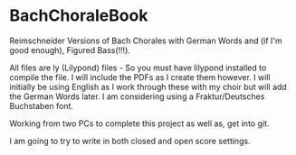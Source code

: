 # BachChoraleBook
Reimschneider Versions of Bach Chorales with German Words and (if I'm good enough), Figured Bass(!!!). 

All files are ly (Lilypond) files - So you must have lilypond installed to compile the file.  I will include the PDFs as I create them however.  I will initially be using English as I work through these with my choir but will add the German Words later.  I am considering using a Fraktur/Deutsches Buchstaben font.

Working from two PCs to complete this project as well as, get into git.   

I am going to try to write in both closed and open score settings.  
